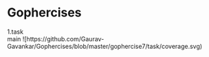 # Gophercises
<html>
  <body>
    <p>
    1.task<br>
    main ![https://github.com/Gaurav-Gavankar/Gophercises/blob/master/gophercise7/task/coverage.svg)<br>
    </p>
   </body>
   </html>
